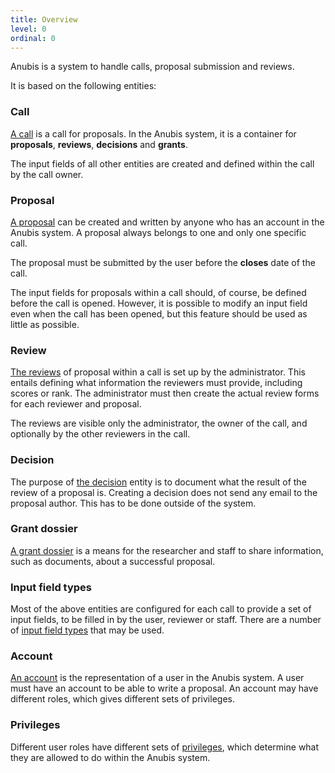 ```yaml
---
title: Overview
level: 0
ordinal: 0
---
```


Anubis is a system to handle calls, proposal submission and reviews.

It is based on the following entities:

### Call

[A call](/documentation/call) is a call for proposals. In the Anubis
system, it is a container for **proposals**, **reviews**, **decisions** and **grants**.

The input fields of all other entities are created and defined within
the call by the call owner.

### Proposal

[A proposal](/documentation/proposal) can be created and written by
anyone who has an account in the Anubis system.  A proposal always belongs
to one and only one specific call.

The proposal must be submitted by the user before the **closes** date of the call.

The input fields for proposals within a call should, of course, be
defined before the call is opened. However, it is possible to modify
an input field even when the call has been opened, but this feature
should be used as little as possible.

### Review

[The reviews](/documentation/review) of proposal within a call is set
up by the administrator. This entails defining what information the
reviewers must provide, including scores or rank. The administrator must then
create the actual review forms for each reviewer and proposal.

The reviews are visible only the administrator, the owner of the call,
and optionally by the other reviewers in the call.

### Decision

The purpose of [the decision](/documentation/decision) entity is to
document what the result of the review of a proposal is. Creating a
decision does not send any email to the proposal author. This has to
be done outside of the system.

### Grant dossier

[A grant dossier](/documentation/grant-dossier) is a means for the
researcher and staff to share information, such as documents, about a
successful proposal.

### Input field types

Most of the above entities are configured for each call to provide a
set of input fields, to be filled in by the user, reviewer or
staff. There are a number of [input field types](/documenation/input-field-types)
that may be used.

### Account

[An account](/documentation/account) is the representation of a user
in the Anubis system. A user must have an account to be able to write
a proposal. An account may have different roles, which gives different
sets of privileges.

### Privileges

Different user roles have different sets of [privileges](/documentation/privileges),
which determine what they are allowed to do within the Anubis system.
